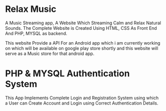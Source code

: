 # Relax Music
A Music Streaming app, A Website Which Streaming Calm and Relax Natural Sounds. The Complete Website is Created Using HTML, CSS As Front End And PHP, MYSQL as backend. 

This website Provide a API For an Android app which i am currently working on which will be available on google play store shortly and this website will serve as a Music store for that android app. 

# PHP & MYSQL Authentication System
This App Implements Complete Login and Registration System using which a User can Create Account and Login using Correct Authentication Details.
